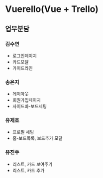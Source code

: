 # Vuerello(Vue + Trello)

## 업무분담

### 김수연
- 로그인페이지
- 카드모달
- 가이드라인

### 송은지
- 레이아웃
- 회원가입페이지
- 사이드바-보드세팅

### 유제호
- 프로필 세팅
- 홈-보드목록, 보드추가 모달

### 유진주
- 리스트, 카드 보여주기
- 리스트, 카드 추가
